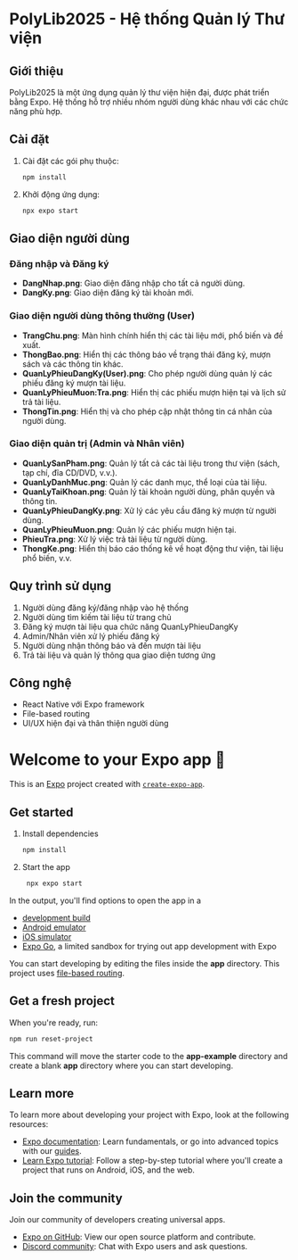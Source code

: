 # PolyLib2025 - Hệ thống Quản lý Thư viện

## Giới thiệu

PolyLib2025 là một ứng dụng quản lý thư viện hiện đại, được phát triển bằng Expo. Hệ thống hỗ trợ nhiều nhóm người dùng khác nhau với các chức năng phù hợp.

## Cài đặt

1. Cài đặt các gói phụ thuộc:
   ```bash
   npm install
   ```

2. Khởi động ứng dụng:
   ```bash
   npx expo start
   ```

## Giao diện người dùng

### Đăng nhập và Đăng ký

- **DangNhap.png**: Giao diện đăng nhập cho tất cả người dùng.
- **DangKy.png**: Giao diện đăng ký tài khoản mới.

### Giao diện người dùng thông thường (User)

- **TrangChu.png**: Màn hình chính hiển thị các tài liệu mới, phổ biến và đề xuất.
- **ThongBao.png**: Hiển thị các thông báo về trạng thái đăng ký, mượn sách và các thông tin khác.
- **QuanLyPhieuDangKy(User).png**: Cho phép người dùng quản lý các phiếu đăng ký mượn tài liệu.
- **QuanLyPhieuMuon:Tra.png**: Hiển thị các phiếu mượn hiện tại và lịch sử trả tài liệu.
- **ThongTin.png**: Hiển thị và cho phép cập nhật thông tin cá nhân của người dùng.

### Giao diện quản trị (Admin và Nhân viên)

- **QuanLySanPham.png**: Quản lý tất cả các tài liệu trong thư viện (sách, tạp chí, đĩa CD/DVD, v.v.).
- **QuanLyDanhMuc.png**: Quản lý các danh mục, thể loại của tài liệu.
- **QuanLyTaiKhoan.png**: Quản lý tài khoản người dùng, phân quyền và thông tin.
- **QuanLyPhieuDangKy.png**: Xử lý các yêu cầu đăng ký mượn từ người dùng.
- **QuanLyPhieuMuon.png**: Quản lý các phiếu mượn hiện tại.
- **PhieuTra.png**: Xử lý việc trả tài liệu từ người dùng.
- **ThongKe.png**: Hiển thị báo cáo thống kê về hoạt động thư viện, tài liệu phổ biến, v.v.

## Quy trình sử dụng

1. Người dùng đăng ký/đăng nhập vào hệ thống
2. Người dùng tìm kiếm tài liệu từ trang chủ
3. Đăng ký mượn tài liệu qua chức năng QuanLyPhieuDangKy
4. Admin/Nhân viên xử lý phiếu đăng ký
5. Người dùng nhận thông báo và đến mượn tài liệu
6. Trả tài liệu và quản lý thông qua giao diện tương ứng

## Công nghệ

- React Native với Expo framework
- File-based routing
- UI/UX hiện đại và thân thiện người dùng

# Welcome to your Expo app 👋

This is an [Expo](https://expo.dev) project created with [`create-expo-app`](https://www.npmjs.com/package/create-expo-app).

## Get started

1. Install dependencies

   ```bash
   npm install
   ```

2. Start the app

   ```bash
    npx expo start
   ```

In the output, you'll find options to open the app in a

- [development build](https://docs.expo.dev/develop/development-builds/introduction/)
- [Android emulator](https://docs.expo.dev/workflow/android-studio-emulator/)
- [iOS simulator](https://docs.expo.dev/workflow/ios-simulator/)
- [Expo Go](https://expo.dev/go), a limited sandbox for trying out app development with Expo

You can start developing by editing the files inside the **app** directory. This project uses [file-based routing](https://docs.expo.dev/router/introduction).

## Get a fresh project

When you're ready, run:

```bash
npm run reset-project
```

This command will move the starter code to the **app-example** directory and create a blank **app** directory where you can start developing.

## Learn more

To learn more about developing your project with Expo, look at the following resources:

- [Expo documentation](https://docs.expo.dev/): Learn fundamentals, or go into advanced topics with our [guides](https://docs.expo.dev/guides).
- [Learn Expo tutorial](https://docs.expo.dev/tutorial/introduction/): Follow a step-by-step tutorial where you'll create a project that runs on Android, iOS, and the web.

## Join the community

Join our community of developers creating universal apps.

- [Expo on GitHub](https://github.com/expo/expo): View our open source platform and contribute.
- [Discord community](https://chat.expo.dev): Chat with Expo users and ask questions.
